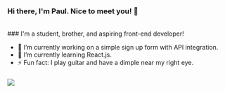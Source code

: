### Hi there, I'm Paul. Nice to meet you! 👋
<br/>
### I'm a student, brother, and aspiring front-end developer!
<br/>

- 🔭 I’m currently working on a simple sign up form with API integration.
- 🌱 I’m currently learning React.js.
- ⚡ Fun fact: I play guitar and have a dimple near my right eye. 

### 
  <img
    src="https://github-readme-stats.vercel.app/api?username=prLorence&show_icons=true&theme=react&&hide_border=true"
  />
